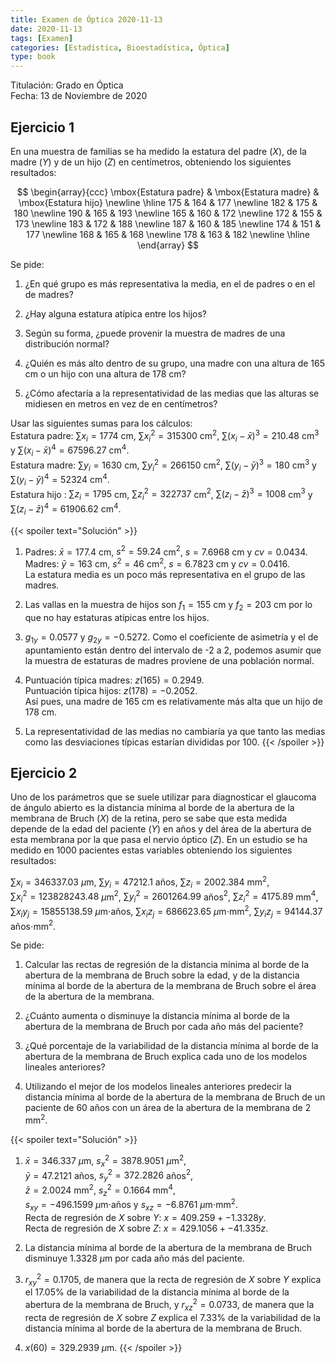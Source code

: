 ```yaml
---
title: Examen de Óptica 2020-11-13
date: 2020-11-13
tags: [Examen]
categories: [Estadística, Bioestadística, Óptica]
type: book
---
```


Titulación: Grado en Óptica  
Fecha: 13 de Noviembre de 2020

## Ejercicio 1

En una muestra de familias se ha medido la estatura del padre ($X$),
de la madre ($Y$) y de un hijo ($Z$) en centímetros, obteniendo los
siguientes resultados:

$$
\begin{array}{ccc}
\mbox{Estatura padre} & \mbox{Estatura madre} & \mbox{Estatura hijo} \newline 
\hline
175 & 164 & 177 \newline 
182 & 175 & 180 \newline 
190 & 165 & 193 \newline 
165 & 160 & 172 \newline 
172 & 155 & 173 \newline 
183 & 172 & 188 \newline 
187 & 160 & 185 \newline 
174 & 151 & 177 \newline 
168 & 165 & 168 \newline 
178 & 163 & 182 \newline 
\hline
\end{array}
$$

Se pide:

1. ¿En qué grupo es más representativa la media, en el de padres o en el de madres?

2. ¿Hay alguna estatura atípica entre los hijos?

3. Según su forma, ¿puede provenir la muestra de madres de una distribución normal?

4. ¿Quién es más alto dentro de su grupo, una madre con una altura de 165 cm o un hijo con una altura de 178 cm?

5. ¿Cómo afectaría a la representatividad de las medias que las alturas se midiesen en metros en vez de en centímetros?

Usar las siguientes sumas para los cálculos:  
Estatura padre: $\sum x_i=1774$ cm, $\sum x_i^2=315300$ cm$^2$, $\sum (x_i-\bar x)^3=210.48$ cm$^3$ y $\sum (x_i-\bar x)^4=67596.27$ cm$^4$.  
Estatura madre: $\sum y_i=1630$ cm, $\sum y_i^2=266150$ cm$^2$, $\sum (y_i-\bar y)^3=180$ cm$^3$ y $\sum (y_i-\bar y)^4=52324$ cm$^4$.  
Estatura hijo : $\sum z_i=1795$ cm, $\sum z_i^2=322737$ cm$^2$, $\sum (z_i-\bar z)^3=1008$ cm$^3$ y $\sum (z_i-\bar z)^4=61906.62$ cm$^4$.

{{< spoiler text="Solución" >}}

1. Padres: $\bar x=177.4$ cm, $s^2=59.24$ cm$^2$, $s=7.6968$ cm y $cv=0.0434$.  
Madres: $\bar y=163$ cm, $s^2=46$ cm$^2$, $s=6.7823$ cm y $cv=0.0416$.  
La estatura media es un poco más representativa en el grupo de las madres.

2. Las vallas en la muestra de hijos son $f_1=155$ cm y $f_2=203$ cm por lo que no hay estaturas atípicas entre los hijos.

3. $g_{1y}=0.0577$ y $g_{2y}=-0.5272$. Como el coeficiente de asimetría y el de apuntamiento están dentro del intervalo de -2 a 2, podemos asumir que la muestra de estaturas de madres proviene de una población normal.

4. Puntuación típica madres: $z(165)=0.2949$.  
Puntuación típica hijos: $z(178)=-0.2052$.  
Así pues, una madre de 165 cm es relativamente más alta que un hijo de 178 cm.

5. La representatividad de las medias no cambiaría ya que tanto las medias como las desviaciones típicas estarían divididas por 100.
{{< /spoiler >}}

## Ejercicio 2

Uno de los parámetros que se suele utilizar para diagnosticar el glaucoma de ángulo abierto es la distancia mínima al borde de la abertura de la membrana de Bruch ($X$) de la retina, pero se sabe
que esta medida depende de la edad del paciente ($Y$) en años y del área de la abertura de esta membrana por la que pasa el nervio óptico ($Z$). En un estudio se ha medido en 1000 pacientes estas
variables obteniendo los siguientes resultados:

$\sum x_i=346337.03$ $\mu$m, $\sum y_i=47212.1$ años, $\sum z_i=2002.384$ mm$^2$,  
$\sum x_i^2=123828243.48$ $\mu$m$^2$, $\sum y_i^2=2601264.99$ años$^2$, $\sum z_i^2=4175.89$ mm$^4$,  
$\sum x_iy_j=15855138.59$ $\mu$m$\cdot$años, $\sum x_iz_j=686623.65$ $\mu$m$\cdot$mm$^2$, $\sum y_iz_j=94144.37$ años$\cdot$mm$^2$.

Se pide:

1. Calcular las rectas de regresión de la distancia mínima al borde de la abertura de la membrana de Bruch sobre la edad, y de la distancia mínima al borde de la abertura de la membrana de Bruch
sobre el área de la abertura de la membrana.

2. ¿Cuánto aumenta o disminuye la distancia mínima al borde de la abertura de la membrana de Bruch por cada año más del paciente?

3. ¿Qué porcentaje de la variabilidad de la distancia mínima al borde de la abertura de la membrana de Bruch explica cada uno de los modelos lineales anteriores?

4. Utilizando el mejor de los modelos lineales anteriores predecir la distancia mínima al borde de la abertura de la membrana de Bruch de un paciente de 60 años con un área de la abertura de la
membrana de 2 mm$^2$.

{{< spoiler text="Solución" >}}

1. $\bar x=346.337$ $\mu$m, $s_x^2=3878.9051$ $\mu$m$^2$,  
$\bar y=47.2121$ años, $s_y^2=372.2826$ años$^2$,  
$\bar z=2.0024$ mm$^2$, $s_z^2=0.1664$ mm$^4$,  
$s_{xy}=-496.1599$ $\mu$m$\cdot$años y $s_{xz}=-6.8761$ $\mu$m$\cdot$mm$^2$.  
Recta de regresión de $X$ sobre $Y$: $x=409.259 + -1.3328y$.  
Recta de regresión de $X$ sobre $Z$: $x=429.1056 + -41.335z$.

2. La distancia mínima al borde de la abertura de la membrana de Bruch disminuye $1.3328$ $\mu$m por cada año más del paciente.

3. $r^2_{xy}=0.1705$, de manera que la recta de regresión de $X$ sobre $Y$ explica el $17.05$% de la variabilidad de la distancia mínima al borde de la abertura de la membrana de Bruch, y $r^2_{xz}=0.0733$, de manera que la recta de regresión de $X$ sobre $Z$ explica el $7.33$% de la variabilidad de la distancia mínima al borde de la abertura de la membrana de Bruch.

4. $x(60)=329.2939$ $\mu$m.
{{< /spoiler >}}